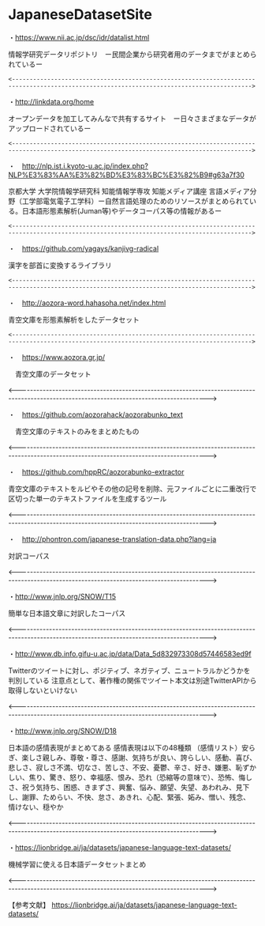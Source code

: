 # JapaneseDatasetSite

・https://www.nii.ac.jp/dsc/idr/datalist.html

情報学研究データリポジトリ　ー民間企業から研究者用のデータまでがまとめられているー
  
    <------------------------------------------------------------------------------------------------------------------------------------------>

・http://linkdata.org/home

 オープンデータを加工してみんなで共有するサイト　ー日々さまざまなデータがアップロードされているー　
 
    <------------------------------------------------------------------------------------------------------------------------------------------>  
  
・　http://nlp.ist.i.kyoto-u.ac.jp/index.php?NLP%E3%83%AA%E3%82%BD%E3%83%BC%E3%82%B9#g63a7f30

  京都大学 大学院情報学研究科 知能情報学専攻 知能メディア講座 言語メディア分野（工学部電気電子工学科）ー自然言語処理のためのリソースがまとめられている。日本語形態素解析(Juman等)やデータコーパス等の情報があるー
  
    <------------------------------------------------------------------------------------------------------------------------------------------>

  
・　https://github.com/yagays/kanjivg-radical

  漢字を部首に変換するライブラリ
  
    <------------------------------------------------------------------------------------------------------------------------------------------>

  
・　http://aozora-word.hahasoha.net/index.html

  青空文庫を形態素解析をしたデータセット
  
    <------------------------------------------------------------------------------------------------------------------------------------------>

  
・　https://www.aozora.gr.jp/

　青空文庫のデータセット
 
   <------------------------------------------------------------------------------------------------------------------------------------------>

 
・　https://github.com/aozorahack/aozorabunko_text

　青空文庫のテキストのみをまとめたもの
 
   <------------------------------------------------------------------------------------------------------------------------------------------>

 
 ・　https://github.com/hppRC/aozorabunko-extractor
 
 青空文庫のテキストをルビやその他の記号を削除、元ファイルごとに二重改行で区切った単一のテキストファイルを生成するツール
 
   <------------------------------------------------------------------------------------------------------------------------------------------>


・　http://phontron.com/japanese-translation-data.php?lang=ja

対訳コーパス

  <------------------------------------------------------------------------------------------------------------------------------------------>


・http://www.jnlp.org/SNOW/T15

簡単な日本語文章に対訳したコーパス

  <------------------------------------------------------------------------------------------------------------------------------------------>


・http://www.db.info.gifu-u.ac.jp/data/Data_5d832973308d57446583ed9f

Twitterのツイートに対し、ポジティブ、ネガティブ、ニュートラルかどうかを判別している
注意点として、著作権の関係でツイート本文は別途TwitterAPIから取得しないといけない

  <------------------------------------------------------------------------------------------------------------------------------------------>


・http://www.jnlp.org/SNOW/D18

日本語の感情表現がまとめてある
感情表現は以下の48種類
（感情リスト）安らぎ、楽しさ親しみ、尊敬・尊さ、感謝、気持ちが良い、誇らしい、感動、喜び、悲しさ、寂しさ不満、切なさ、苦しさ、不安、憂鬱、辛さ、好き、嫌悪、恥ずかしい、焦り、驚き、怒り、幸福感、恨み、恐れ（恐縮等の意味で）、恐怖、悔しさ、祝う気持ち、困惑、きまずさ、興奮、悩み、願望、失望、あわれみ、見下し、謝罪、ためらい、不快、怠さ、あきれ、心配、緊張、妬み、憎い、残念、情けない、穏やか

  <------------------------------------------------------------------------------------------------------------------------------------------>


・https://lionbridge.ai/ja/datasets/japanese-language-text-datasets/

機械学習に使える日本語データセットまとめ

  <------------------------------------------------------------------------------------------------------------------------------------------>


【参考文献】
https://lionbridge.ai/ja/datasets/japanese-language-text-datasets/
